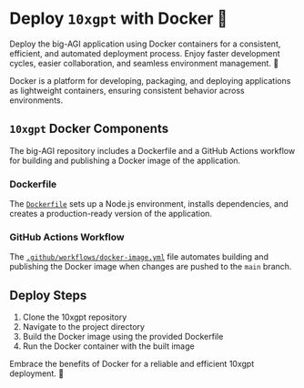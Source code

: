 # Deploy `10xgpt` with Docker 🐳

Deploy the big-AGI application using Docker containers for a consistent, efficient, and automated deployment process. Enjoy faster development cycles, easier collaboration, and seamless environment management. 🚀

Docker is a platform for developing, packaging, and deploying applications as lightweight containers, ensuring consistent behavior across environments.

## `10xgpt` Docker Components

The big-AGI repository includes a Dockerfile and a GitHub Actions workflow for building and publishing a Docker image of the application.

### Dockerfile

The [`Dockerfile`](../Dockerfile) sets up a Node.js environment, installs dependencies, and creates a production-ready version of the application.

### GitHub Actions Workflow

The [`.github/workflows/docker-image.yml`](../.github/workflows/docker-image.yml) file automates building and publishing the Docker image when changes are pushed to the `main` branch.

## Deploy Steps

1. Clone the 10xgpt repository
2. Navigate to the project directory
3. Build the Docker image using the provided Dockerfile
4. Run the Docker container with the built image

Embrace the benefits of Docker for a reliable and efficient 10xgpt deployment. 🎉